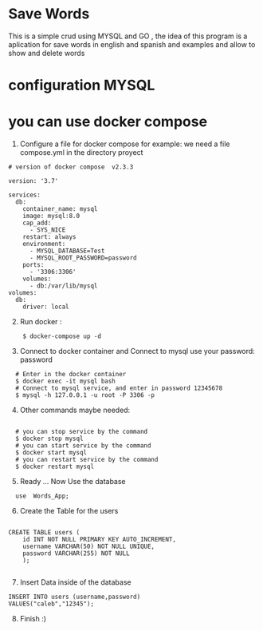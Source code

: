 

# Save Words 

This is a simple crud using MYSQL and GO    ,
the idea of this program is a aplication for save words
in english and spanish and examples and allow to show and 
delete words 

# configuration MYSQL 
# you can use docker compose 


  1. Configure a file for docker compose
  for example: we need a file compose.yml in the directory proyect 
```shell
# version of docker compose  v2.3.3

version: '3.7'

services:
  db:
    container_name: mysql
    image: mysql:8.0
    cap_add:
      - SYS_NICE
    restart: always
    environment:
      - MYSQL_DATABASE=Test
      - MYSQL_ROOT_PASSWORD=password
    ports:
      - '3306:3306'
    volumes:
      - db:/var/lib/mysql
volumes:
  db:
    driver: local
```
  2. Run docker :
```shell
    $ docker-compose up -d
```
  3. Connect to docker container and Connect to mysql use your password: password 
```shell
  # Enter in the docker container
  $ docker exec -it mysql bash
  # Connect to mysql service, and enter in password 12345678
  $ mysql -h 127.0.0.1 -u root -P 3306 -p
```
  4. Other commands maybe needed:
  
```shell
   
  # you can stop service by the command
  $ docker stop mysql
  # you can start service by the command
  $ docker start mysql
  # you can restart service by the command
  $ docker restart mysql

```

5. Ready ... Now Use the database

```shell
  use  Words_App;   
```

6. Create the Table for the users 
```shell

CREATE TABLE users (
    id INT NOT NULL PRIMARY KEY AUTO_INCREMENT,
    username VARCHAR(50) NOT NULL UNIQUE,
    password VARCHAR(255) NOT NULL
    );


```



7. Insert Data  inside of the database 

```shell   
INSERT INTO users (username,password)
VALUES("caleb","12345");
```
8. Finish :)





